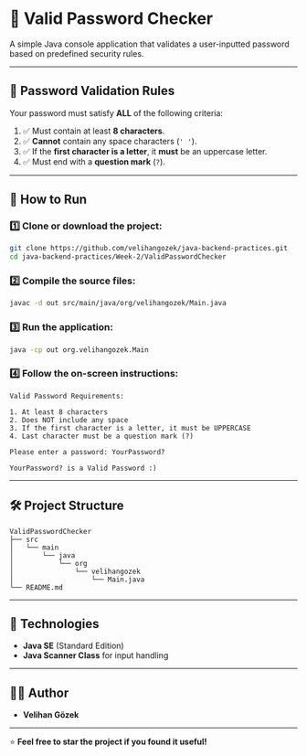 # 🔑 Valid Password Checker

A simple Java console application that validates a user-inputted password based on predefined security rules.

---

## 📜 Password Validation Rules

Your password must satisfy **ALL** of the following criteria:

1. ✅ Must contain at least **8 characters**.
2. ✅ **Cannot** contain any space characters (`' '`).
3. ✅ If the **first character is a letter**, it **must** be an uppercase letter.
4. ✅ Must end with a **question mark** (`?`).

---

## 🚀 How to Run

### 1️⃣ Clone or download the project:

```bash
git clone https://github.com/velihangozek/java-backend-practices.git
cd java-backend-practices/Week-2/ValidPasswordChecker
```

### 2️⃣ Compile the source files:

```bash
javac -d out src/main/java/org/velihangozek/Main.java
```

### 3️⃣ Run the application:

```bash
java -cp out org.velihangozek.Main
```

### 4️⃣ Follow the on-screen instructions:

```
Valid Password Requirements:

1. At least 8 characters
2. Does NOT include any space
3. If the first character is a letter, it must be UPPERCASE
4. Last character must be a question mark (?)

Please enter a password: YourPassword?

YourPassword? is a Valid Password :)
```

---

## 🛠 Project Structure

```
ValidPasswordChecker
├── src
│   └── main
│       └── java
│           └── org
│               └── velihangozek
│                   └── Main.java
└── README.md
```

---

## 📌 Technologies

- **Java SE** (Standard Edition)
- **Java Scanner Class** for input handling

---

## 🧑‍💻 Author

- **Velihan Gözek**

---

⭐ **Feel free to star the project if you found it useful!**